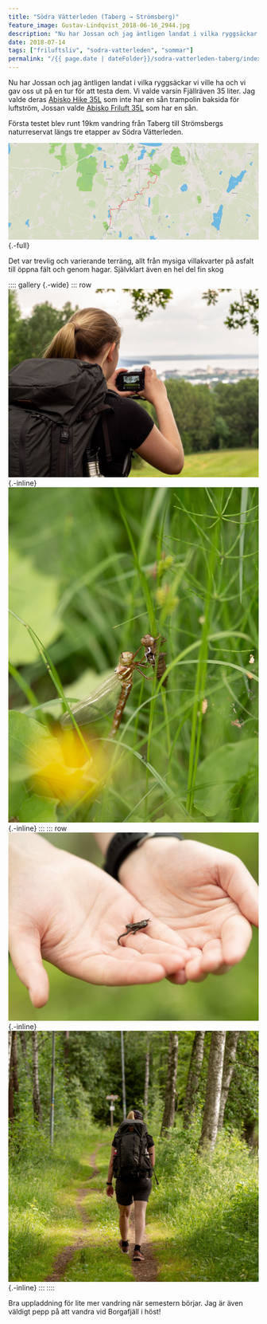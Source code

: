 ```yaml
---
title: "Södra Vätterleden (Taberg → Strömsberg)"
feature_image: Gustav-Lindqvist_2018-06-16_2944.jpg
description: "Nu har Jossan och jag äntligen landat i vilka ryggsäckar vi ville ha och vi gav oss ut på en tur för att testa dem. Vi valde varsin…"
date: 2018-07-14
tags: ["friluftsliv", "sodra-vatterleden", "sommar"]
permalink: "/{{ page.date | dateFolder}}/sodra-vatterleden-taberg/index.html"
---
```


Nu har Jossan och jag äntligen landat i vilka ryggsäckar vi ville ha och vi gav oss ut på en tur för att testa dem. Vi valde varsin Fjällräven 35 liter. Jag valde deras [Abisko Hike 35L](https://www.fjallraven.se/shop/fjallraven-abisko-hike-35-F27124-stone-grey/) som inte har en sån trampolin baksida för luftström, Jossan valde [Abisko Friluft 35L](https://www.fjallraven.se/shop/fjallraven-abisko-friluft-35-w-F27212/) som har en sån.

Första testet blev runt 19km vandring från Taberg till Strömsbergs naturreservat längs tre etapper av Södra Vätterleden.

![Karta över södra Jönköping. På kartan är en rutt från Taberg till Strömsberg utmarkerad med röd linje](chrome_2018-07-14_18-35-57.png){.-full}

Det var trevlig och varierande terräng, allt från mysiga villakvarter på asfalt till öppna fält och genom hagar. Självklart även en hel del fin skog

:::: gallery {.-wide}
::: row
![Josefine håller upp sin kamera med Jönköping i bakgrunden](Gustav-Lindqvist_2018-06-16_2977-1.jpg){.-inline}
![En trollslända på en annan insekt i gräset](Gustav-Lindqvist_2018-06-16_2976-1.jpg){.-inline}
:::
::: row
![En groda i två händer](Gustav-Lindqvist_2018-06-16_2973-1.jpg){.-inline}
![En person i vandringsutrustning som går på en stig i skogen](Gustav-Lindqvist_2018-06-16_2948-1.jpg){.-inline}
:::
::::

Bra uppladdning för lite mer vandring när semestern börjar. Jag är även väldigt pepp på att vandra vid Borgafjäll i höst!
